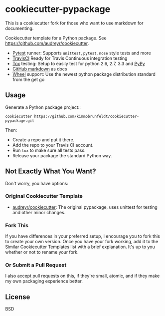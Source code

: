 # cookiecutter-pypackage

This is a cookiecutter fork for those who want to use markdown for documenting.

Cookiecutter template for a Python package. See https://github.com/audreyr/cookiecutter.

* [Pytest](http://pytest.org/) runner: Supports `unittest`, `pytest`, `nose` style tests and more
* [TravisCI](http://travis-ci.org/) Ready for Travis Continuous integration testing
* [Tox](http://testrun.org/tox/) testing: Setup to easily test for python 2.6, 2.7, 3.3 and [PyPy](http://pypy.org/)
* [GitHub markdown](https://help.github.com/articles/github-flavored-markdown) as docs
* [Wheel](http://pythonwheels.com) support: Use the newest python package distribution standard from the get go

## Usage

Generate a Python package project::

    cookiecutter https://github.com/kimmobrunfeldt/cookiecutter-pypackage.git

Then:

* Create a repo and put it there.
* Add the repo to your Travis CI account.
* Run `tox` to make sure all tests pass.
* Release your package the standard Python way.

## Not Exactly What You Want?

Don't worry, you have options:

### Original Cookiecutter Template

* [audreyr/cookiecutter](https://github.com/audreyr/cookiecutter): The original pypackage, uses unittest
for testing and other minor changes.

### Fork This

If you have differences in your preferred setup, I encourage you to fork this
to create your own version. Once you have your fork working, add it to the
Similar Cookiecutter Templates list with a brief explanation. It's up to you
whether or not to rename your fork.

### Or Submit a Pull Request

I also accept pull requests on this, if they're small, atomic, and if they
make my own packaging experience better.

## License

BSD
